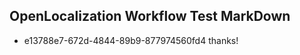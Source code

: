 ## OpenLocalization Workflow Test MarkDown
* e13788e7-672d-4844-89b9-877974560fd4 thanks!

<!--HONumber=Jul16_HO5-->


